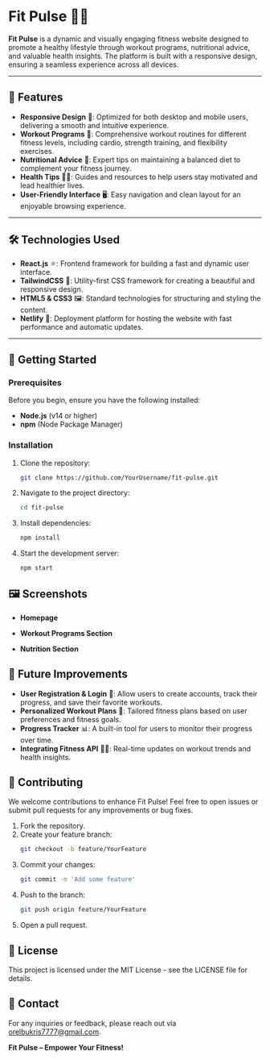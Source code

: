# Fit Pulse 🏋️‍♂️

**Fit Pulse** is a dynamic and visually engaging fitness website designed to promote a healthy lifestyle through workout programs, nutritional advice, and valuable health insights. The platform is built with a responsive design, ensuring a seamless experience across all devices.

---

## 🌟 Features

- **Responsive Design** 📱: Optimized for both desktop and mobile users, delivering a smooth and intuitive experience.
- **Workout Programs** 💪: Comprehensive workout routines for different fitness levels, including cardio, strength training, and flexibility exercises.
- **Nutritional Advice** 🥗: Expert tips on maintaining a balanced diet to complement your fitness journey.
- **Health Tips** 🏃‍♀️: Guides and resources to help users stay motivated and lead healthier lives.
- **User-Friendly Interface** 🖥️: Easy navigation and clean layout for an enjoyable browsing experience.

---

## 🛠️ Technologies Used

- **React.js** ⚛️: Frontend framework for building a fast and dynamic user interface.
- **TailwindCSS** 🎨: Utility-first CSS framework for creating a beautiful and responsive design.
- **HTML5 & CSS3** 🖼️: Standard technologies for structuring and styling the content.
- **Netlify** 🚀: Deployment platform for hosting the website with fast performance and automatic updates.

---

## 🚀 Getting Started

### Prerequisites

Before you begin, ensure you have the following installed:
- **Node.js** (v14 or higher)
- **npm** (Node Package Manager)

### Installation

1. Clone the repository:
   ```bash
   git clone https://github.com/YourUsername/fit-pulse.git
   ```

2. Navigate to the project directory:
   ```bash
   cd fit-pulse
   ```

3. Install dependencies:
   ```bash
   npm install
   ```

4. Start the development server:
   ```bash
   npm start
   ```

## 🖼️ Screenshots

* **Homepage**

* **Workout Programs Section**

* **Nutrition Section**

## 🎯 Future Improvements

* **User Registration & Login** 🔐: Allow users to create accounts, track their progress, and save their favorite workouts.
* **Personalized Workout Plans** 📅: Tailored fitness plans based on user preferences and fitness goals.
* **Progress Tracker** 📊: A built-in tool for users to monitor their progress over time.
* **Integrating Fitness API** 🏃‍♂️: Real-time updates on workout trends and health insights.

## 🤝 Contributing

We welcome contributions to enhance Fit Pulse! Feel free to open issues or submit pull requests for any improvements or bug fixes.

1. Fork the repository.
2. Create your feature branch:
   ```bash
   git checkout -b feature/YourFeature
   ```
3. Commit your changes:
   ```bash
   git commit -m 'Add some feature'
   ```
4. Push to the branch:
   ```bash
   git push origin feature/YourFeature
   ```
5. Open a pull request.

## 📄 License

This project is licensed under the MIT License - see the LICENSE file for details.

## 💬 Contact

For any inquiries or feedback, please reach out via orelbukris7777@gmail.com.

**Fit Pulse – Empower Your Fitness!**

